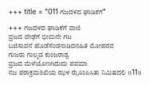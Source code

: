 +++
title = "011 ಗಜದಳದ ಘಾಡಿಕೆಗೆ"

+++
ಗಜದಳದ ಘಾಡಿಕೆಗೆ ವಾಜಿ  
ವ್ರಜದ ವೇಢೆಗೆ ಭೀಮನೇ ಗಜ  
ಬಜಿಸುವನೆ ಹೊಡೆಸೆಂಡನಾಡಿದನಹಿತ ಮೋಹರವ  
ಗುಜರು ಗುಲ್ಮದ ಕುಂಜರಾಶ್ವ  
ವ್ರಜದ ಮೆಳೆಯೊಣಗಿದುದು ಪವಮಾ  
ನಜ ಪರಾಕ್ರಮಶಿಖಿಯ ಝಳ ಝೊಂಪಿಸಿತು ನಿಮಿಷದಲಿ      ॥11॥